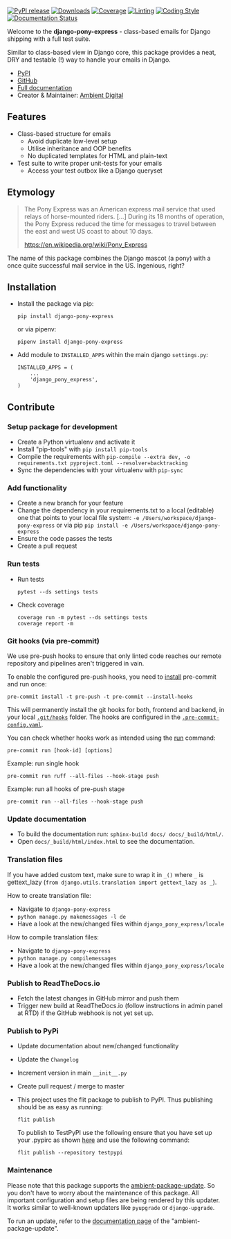 [![PyPI release](https://img.shields.io/pypi/v/django-pony-express.svg)](https://pypi.org/project/django-pony-express/)
[![Downloads](https://static.pepy.tech/badge/django-pony-express)](https://pepy.tech/project/django-pony-express)
[![Coverage](https://img.shields.io/badge/Coverage-100%25-success)](https://github.com/ambient-innovation/django-pony-express/actions?workflow=CI)
[![Linting](https://img.shields.io/endpoint?url=https://raw.githubusercontent.com/astral-sh/ruff/main/assets/badge/v2.json)](https://github.com/astral-sh/ruff)
[![Coding Style](https://img.shields.io/badge/code%20style-Ruff-000000.svg)](https://github.com/astral-sh/ruff)
[![Documentation Status](https://readthedocs.org/projects/django-pony-express/badge/?version=latest)](https://django-pony-express.readthedocs.io/en/latest/?badge=latest)

Welcome to the **django-pony-express** - class-based emails for Django shipping with a full test
suite.

Similar to class-based view in Django core, this package provides a neat, DRY and testable (!) way to handle your
emails in Django.

* [PyPI](https://pypi.org/project/django-pony-express/)
* [GitHub](https://github.com/ambient-innovation/django-pony-express)
* [Full documentation](https://django-pony-express.readthedocs.io/en/latest/index.html)
* Creator & Maintainer: [Ambient Digital](https://ambient.digital)

## Features

* Class-based structure for emails
   * Avoid duplicate low-level setup
   * Utilise inheritance and OOP benefits
   * No duplicated templates for HTML and plain-text
* Test suite to write proper unit-tests for your emails
   * Access your test outbox like a Django queryset

## Etymology

> The Pony Express was an American express mail service that used relays of horse-mounted riders. [...] During its
> 18 months of operation, the Pony Express reduced the time for messages to travel between the east and west US
> coast to about 10 days.
>
> https://en.wikipedia.org/wiki/Pony_Express

The name of this package combines the Django mascot (a pony) with a once quite successful mail service in the US.
Ingenious, right?

## Installation


- Install the package via pip:

  `pip install django-pony-express`

  or via pipenv:

  `pipenv install django-pony-express`

- Add module to `INSTALLED_APPS` within the main django `settings.py`:

    ````
    INSTALLED_APPS = (
        ...
        'django_pony_express',
    )
     ````






## Contribute

### Setup package for development

- Create a Python virtualenv and activate it
- Install "pip-tools" with `pip install pip-tools`
- Compile the requirements with `pip-compile --extra dev, -o requirements.txt pyproject.toml --resolver=backtracking`
- Sync the dependencies with your virtualenv with `pip-sync`

### Add functionality

- Create a new branch for your feature
- Change the dependency in your requirements.txt to a local (editable) one that points to your local file system:
  `-e /Users/workspace/django-pony-express` or via pip  `pip install -e /Users/workspace/django-pony-express`
- Ensure the code passes the tests
- Create a pull request

### Run tests

- Run tests
  ````
  pytest --ds settings tests
  ````

- Check coverage
  ````
  coverage run -m pytest --ds settings tests
  coverage report -m
  ````

### Git hooks (via pre-commit)

We use pre-push hooks to ensure that only linted code reaches our remote repository and pipelines aren't triggered in
vain.

To enable the configured pre-push hooks, you need to [install](https://pre-commit.com/) pre-commit and run once:

    pre-commit install -t pre-push -t pre-commit --install-hooks

This will permanently install the git hooks for both, frontend and backend, in your local
[`.git/hooks`](./.git/hooks) folder.
The hooks are configured in the [`.pre-commit-config.yaml`](templates/.pre-commit-config.yaml.tpl).

You can check whether hooks work as intended using the [run](https://pre-commit.com/#pre-commit-run) command:

    pre-commit run [hook-id] [options]

Example: run single hook

    pre-commit run ruff --all-files --hook-stage push

Example: run all hooks of pre-push stage

    pre-commit run --all-files --hook-stage push

### Update documentation

- To build the documentation run: `sphinx-build docs/ docs/_build/html/`.
- Open `docs/_build/html/index.html` to see the documentation.

### Translation files

If you have added custom text, make sure to wrap it in `_()` where `_` is
gettext_lazy (`from django.utils.translation import gettext_lazy as _`).

How to create translation file:

* Navigate to `django-pony-express`
* `python manage.py makemessages -l de`
* Have a look at the new/changed files within `django_pony_express/locale`

How to compile translation files:

* Navigate to `django-pony-express`
* `python manage.py compilemessages`
* Have a look at the new/changed files within `django_pony_express/locale`

### Publish to ReadTheDocs.io

- Fetch the latest changes in GitHub mirror and push them
- Trigger new build at ReadTheDocs.io (follow instructions in admin panel at RTD) if the GitHub webhook is not yet set
  up.

### Publish to PyPi

- Update documentation about new/changed functionality

- Update the `Changelog`

- Increment version in main `__init__.py`

- Create pull request / merge to master

- This project uses the flit package to publish to PyPI. Thus publishing should be as easy as running:
  ```
  flit publish
  ```

  To publish to TestPyPI use the following ensure that you have set up your .pypirc as
  shown [here](https://flit.readthedocs.io/en/latest/upload.html#using-pypirc) and use the following command:

  ```
  flit publish --repository testpypi
  ```

### Maintenance

Please note that this package supports the [ambient-package-update](https://pypi.org/project/ambient-package-update/).
So you don't have to worry about the maintenance of this package. All important configuration and setup files are
being rendered by this updater. It works similar to well-known updaters like `pyupgrade` or `django-upgrade`.

To run an update, refer to the [documentation page](https://pypi.org/project/ambient-package-update/)
of the "ambient-package-update".
